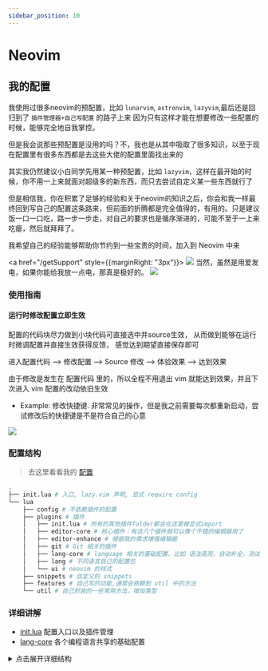 ```yaml
---
sidebar_position: 10
---
```


# Neovim

## 我的配置

我使用过很多neovim的预配置，比如 `lunarvim`, `astronvim`, `lazyvim`,最后还是回归到了 `插件管理器+自己写配置` 的路子上来
因为只有这样才能在想要修改一些配置的时候，能够完全地自我掌控。

但是我会说那些预配置是没用的吗？不，我也是从其中吸取了很多知识，以至于现在配置里有很多东西都是去这些大佬的配置里面找出来的

其实我仍然建议小白同学先用某一种预配置，比如 `lazyvim`，这样在最开始的时候，你不用一上来就面对超级多的新东西，而只去尝试自定义某一些东西就行了

但是相信我，你在积累了足够的经验和关于neovim的知识之后，你会和我一样最终回到写自己的配置这条路来，但前面的折腾都是完全值得的，有用的。只是建议饭一口一口吃，路一步一步走，对自己的要求也是循序渐进的，可能不至于一上来吃瘪，然后就拜拜了。

我希望自己的经验能够帮助你节约到一些宝贵的时间，加入到 Neovim 中来

<a href="/getSupport" style={{marginRight: "3px"}}>
<img src="https://img.shields.io/badge/sponsor-30363D?style=for-the-badge&logo=GitHub-Sponsors&logoColor=#white" />
<span>   当然，虽然是用爱发电，如果你能给我放一点电，那真是极好的。 </span>
<img src="https://img.shields.io/badge/sponsor-30363D?style=for-the-badge&logo=GitHub-Sponsors&logoColor=#white" />
</a>

### 使用指南

#### 运行时修改配置立即生效

配置的代码块尽力做到小块代码可直接选中并source生效，
从而做到能够在运行时微调配置并直接生效获得反馈，
感觉达到期望直接保存即可

进入配置代码 --> 修改配置 --> Source 修改 --> 体验效果 --> 达到效果

由于修改是发生在 配置代码 里的，所以全程不用退出 vim 就能达到效果，并且下次进入 vim 配置的改动依旧生效

- Example: 修改快捷键. 非常常见的操作，但是我之前需要每次都重新启动，尝试修改后的快捷键是不是符合自己的心意

![](./_assets/index-config-change.gif)


### 配置结构
> 去这里看看我的 [配置](https://github.com/LintaoAmons/CoolStuffes/tree/main/nvim/.config/nvim)

```sh
.
├── init.lua # 入口, lazy.vim 声明, 显式 require config
└── lua
    ├── config # 不依赖插件的配置
    ├── plugins # 插件
    │   ├── init.lua # 所有的其他插件folder都会在这里被显式import
    │   ├── editor-core # 核心插件：有这几个插件就可以像个不错的编辑器用了
    │   ├── editor-enhance # 根据我的需求增强编辑器
    │   ├── git # Git 相关的插件
    │   ├── lang-core # language 相关的基础配置，比如 语法高亮，自动补全，测试，debug
    │   ├── lang # 不同语言自己的配置包
    │   └── ui # neovim 的样式
    ├── snippets # 自定义的 snippets
    ├── features # 自己写的功能,通常会依赖到 util 中的方法
    └── util # 自己封装的一些常用方法，增加类型
```

### 详细讲解

- [init.lua](./config/init.md) 配置入口以及插件管理
- [lang-core](./config/lang-core/index.md) 各个编程语言共享的基础配置

<details>
<summary>点击展开详细结构</summary>
```sh
.
├── READMD.md
├── init.lua
├── lazy-lock.json
└── lua
    ├── config
    │   ├── autocmds.lua
    │   ├── keymaps.lua
    │   └── options.lua
    ├── features
    │   └── terminal-and-run.lua
    ├── plugins
    │   ├── dev
    │   │   └── lazydev.lua
    │   ├── editor-core
    │   │   ├── auto-close.lua
    │   │   ├── commands.lua
    │   │   ├── neo-tree.lua
    │   │   ├── telescope.lua
    │   │   └── window-tab-management.lua
    │   ├── editor-enhance
    │   │   ├── aerial.lua
    │   │   ├── bookmarks.lua
    │   │   ├── comment.lua
    │   │   ├── context-menu.lua
    │   │   ├── copy.lua
    │   │   ├── duplicate.lua
    │   │   ├── encode-decode.lua
    │   │   ├── flash.lua
    │   │   ├── fold.lua
    │   │   ├── fzf-lua.lua
    │   │   ├── multi-cursor.lua
    │   │   ├── project.lua
    │   │   ├── scratch.lua
    │   │   ├── smart-open.lua
    │   │   ├── spectrum.lua
    │   │   ├── surround.lua
    │   │   ├── terminal-and-run.lua
    │   │   ├── text-objects.lua
    │   │   ├── triptych.lua
    │   │   └── which-key.lua
    │   ├── git
    │   │   ├── diffview.lua
    │   │   └── gitsign.lua
    │   ├── init.lua
    │   ├── lang
    │   │   ├── example.lua
    │   │   ├── http.lua
    │   │   ├── json.lua
    │   │   ├── lua.lua
    │   │   ├── markdown.lua
    │   │   ├── prisma.lua
    │   │   ├── terraform.lua
    │   │   └── tsjs.lua
    │   ├── lang-core
    │   │   ├── cmp.lua
    │   │   ├── debug.lua
    │   │   ├── formatting.lua
    │   │   ├── lint.lua
    │   │   ├── lsp.lua
    │   │   ├── snippet.lua
    │   │   ├── test.lua
    │   │   ├── treesitter.lua
    │   │   └── trouble.lua
    │   └── ui
    │       ├── bufferline.lua
    │       ├── cursor-word.lua
    │       ├── dropbar.lua
    │       ├── edge.lua
    │       ├── lualine.lua
    │       ├── noice.lua
    │       ├── notify.lua
    │       ├── nui-components.lua
    │       ├── satellite.lua
    │       └── themes.lua
    ├── snippets
    └── util
        ├── base
        │   ├── fs.lua
        │   ├── git.lua
        │   ├── strings.lua
        │   ├── sys.lua
        │   └── table.lua
        ├── editor.lua
        ├── init.lua
        ├── lang.lua
        └── log.lua
```

</details>
